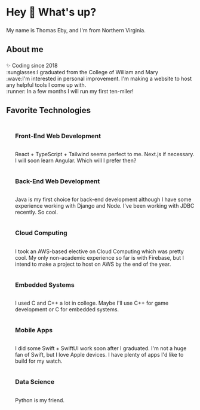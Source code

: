<h1 align="left">Hey 👋 What's up?</h1>

###

<p align="left">My name is Thomas Eby, and I'm from Northern Virginia.</p>

###

<h2 align="left">About me</h2>

###

<p align="left">✨ Coding since 2018<br>:sunglasses:I graduated from the College of William and Mary<br>:wave:I'm interested in personal improvement. I'm making a website to host any helpful tools I come up with.<br>:runner: In a few months I will run my first ten-miler!</p>

###

<h2 align="left">Favorite Technologies</h2>

###

<ul align="left">
<li style="display: flex; flex-direction: column;">
  <h3>Front-End Web Development</h3>
  <p>React + TypeScript + Tailwind seems perfect to me. Next.js if necessary.<br>I will soon learn Angular. Which will I prefer then?</p>
</li>
  <li style="display: flex; flex-direction: column;">
  <h3>Back-End Web Development</h3>
  <p>Java is my first choice for back-end development although I have some experience working with Django and Node. I've been working with JDBC recently. So cool.</p>
</li>
<li style="display: flex; flex-direction: column;">
  <h3>Cloud Computing</h3>
  <p>I took an AWS-based elective on Cloud Computing which was pretty cool. My only non-academic experience so far is with Firebase, but I intend to make a project to host on AWS by the end of the year.</p>
</li>
<li style="display: flex; flex-direction: column;">
  <h3>Embedded Systems</h3>
  <p>I used C and C++ a lot in college. Maybe I'll use C++ for game development or C for embedded systems.</p>
</li>
  <li style="display: flex; flex-direction: column;">
  <h3>Mobile Apps</h3>
  <p>I did some Swift + SwiftUI work soon after I graduated. I'm not a huge fan of Swift, but I love Apple devices. I have plenty of apps I'd like to build for my watch.</p>
</li>
  </li>
  <li style="display: flex; flex-direction: column;">
  <h3>Data Science</h3>
  <p>Python is my friend.</p>
</li>
</ul>

